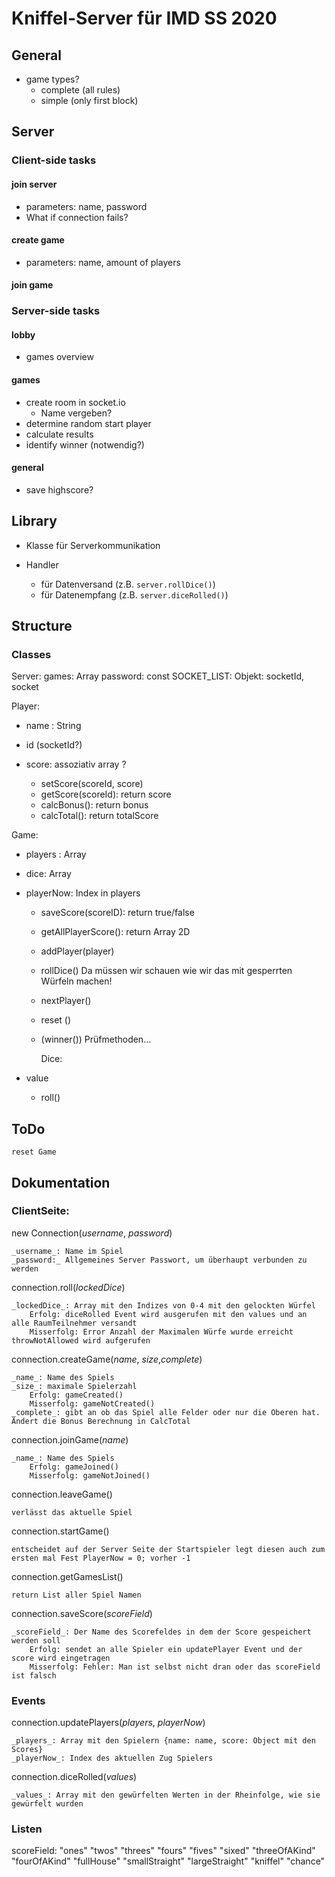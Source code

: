 # Kniffel-Server für IMD SS 2020

## General

- game types?
  - complete (all rules)
  - simple (only first block)

## Server

### Client-side tasks

#### join server

- parameters: name, password
- What if connection fails?

#### create game

- parameters: name, amount of players

#### join game

### Server-side tasks

#### lobby

- games overview

#### games

- create room in socket.io
  - Name vergeben?
- determine random start player
- calculate results
- identify winner (notwendig?)

#### general

- save highscore?

## Library

- Klasse für Serverkommunikation

- Handler
  - für Datenversand (z.B. `server.rollDice()`)
  - für Datenempfang (z.B. `server.diceRolled()`)

## Structure

### Classes

Server:
games: Array
password: const
SOCKET_LIST: Objekt: socketId, socket

Player:

- name : String
- id (socketId?)
- score: assoziativ array ?

  - setScore(scoreId, score)
  - getScore(scoreId): return score
  - calcBonus(): return bonus
  - calcTotal(): return totalScore

Game:

- players : Array
- dice: Array
- playerNow: Index in players

  - saveScore(scoreID): return true/false
  - getAllPlayerScore(): return Array 2D
  - addPlayer(player)
  - rollDice() Da müssen wir schauen wie wir das mit gesperrten Würfeln machen!
  - nextPlayer()
  - reset ()
  - (winner())
    Prüfmethoden...

    Dice:

- value

  - roll()

## ToDo
	reset Game

## Dokumentation

### ClientSeite:

new Connection(_username_, _password_)

	_username_: Name im Spiel
	_password:_ Allgemeines Server Passwort, um überhaupt verbunden zu werden

connection.roll(_lockedDice_)

	_lockedDice_: Array mit den Indizes von 0-4 mit den gelockten Würfel
		Erfolg: diceRolled Event wird ausgerufen mit den values und an alle RaumTeilnehmer versandt
		Misserfolg: Error Anzahl der Maximalen Würfe wurde erreicht throwNotAllowed wird aufgerufen
connection.createGame(_name_, _size_,_complete_)

	_name_: Name des Spiels
	_size_: maximale Spielerzahl
		Erfolg: gameCreated()
		Misserfolg: gameNotCreated()
	_complete_: gibt an ob das Spiel alle Felder oder nur die Oberen hat. Ändert die Bonus Berechnung in CalcTotal

connection.joinGame(_name_)

	_name_: Name des Spiels
		Erfolg: gameJoined()
		Misserfolg: gameNotJoined()

connection.leaveGame()
	
	verlässt das aktuelle Spiel

connection.startGame()
	
	entscheidet auf der Server Seite der Startspieler legt diesen auch zum ersten mal Fest PlayerNow = 0; vorher -1

connection.getGamesList()
	
	return List aller Spiel Namen

connection.saveScore(_scoreField_)
	
	_scoreField_: Der Name des Scorefeldes in dem der Score gespeichert werden soll 
		Erfolg: sendet an alle Spieler ein updatePlayer Event und der score wird eingetragen
		Misserfolg: Fehler: Man ist selbst nicht dran oder das scoreField ist falsch 

### Events

connection.updatePlayers(_players_, _playerNow_)

	_players_: Array mit den Spielern {name: name, score: Object mit den Scores}		
	_playerNow_: Index des aktuellen Zug Spielers

connection.diceRolled(_values_)

	_values_: Array mit den gewürfelten Werten in der Rheinfolge, wie sie gewürfelt wurden

### Listen


scoreField: 
	"ones"
	"twos"
	"threes"
	"fours"
	"fives"
	"sixed"
	"threeOfAKind"
	"fourOfAKind"
	"fullHouse"
	"smallStraight"
	"largeStraight"
	"kniffel"
	"chance"
